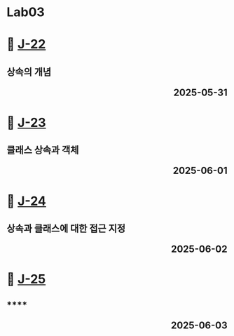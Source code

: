 # Lab03

# 📖 [J-22](./J_22.md)
**상속의 개념** <p align='right'>2025-05-31</p>
---
# 📖 [J-23](./J_23.md)
**클래스 상속과 객체** <p align='right'>2025-06-01</p>
---
# 📖 [J-24](./J_24.md)
**상속과 클래스에 대한 접근 지정** <p align='right'>2025-06-02</p>
---
# 📖 [J-25](./J_25.md)
**** <p align='right'>2025-06-03</p>
---
